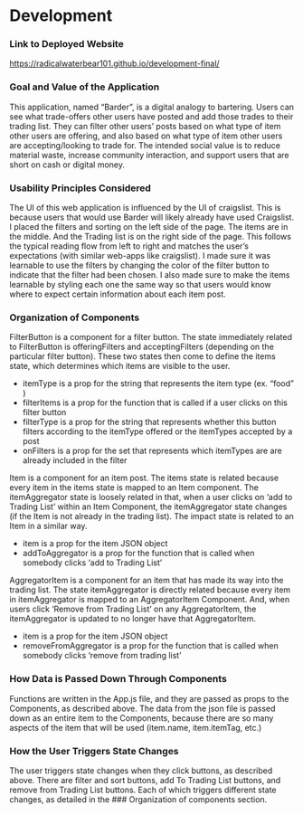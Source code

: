 # Development

### Link to Deployed Website
https://radicalwaterbear101.github.io/development-final/ 

### Goal and Value of the Application
This application, named “Barder”, is a digital analogy to bartering. Users can see what trade-offers other users have posted and add those trades to their trading list. They can filter other users’ posts based on what type of item other users are offering, and also based on what type of item other users are accepting/looking to trade for. 
The intended social value is to reduce material waste, increase community interaction, and support users that are short on cash or digital money. 

### Usability Principles Considered
The UI of this web application is influenced by the UI of craigslist. This is because users that would use Barder will likely already have used Craigslist. 
I placed the filters and sorting on the left side of the page. The items are in the middle. And the Trading list is on the right side of the page. This follows the typical reading flow from left to right and matches the user’s expectations (with similar web-apps like craigslist). 
I made sure it was learnable to use the filters by changing the color of the filter button to indicate that the filter had been chosen. I also made sure to make the items learnable by styling each one the same way so that users would know where to expect certain information about each item post. 

### Organization of Components
FilterButton is a component for a filter button.  The state immediately related to FilterButton is offeringFilters and acceptingFilters (depending on the particular filter button). These two states then come to define the items state, which determines which items are visible to the user. 
- itemType is a prop for the string that represents the item type (ex. “food” )
- filterItems is a prop for the function that is called if a user clicks on this filter button
- filterType is a prop for the string that represents whether this button filters according to the itemType offered or the itemTypes accepted by a post
- onFilters is a prop for the set that represents which itemTypes are are already included in the filter

Item is a component for an item post. The items state is related because every item in the items state is mapped to an Item component. The itemAggregator state is loosely related in that, when a user clicks on ‘add to Trading List’ within an Item Component, the itemAggregator state changes (if the Item is not already in the trading list). The impact state is related to an Item in a similar way.
- item is a prop for the item JSON object
- addToAggregator is a prop for the function that is called when somebody clicks ‘add to Trading List’

AggregatorItem is a component for an item that has made its way into the trading list.  The state itemAggregator is directly related because every item in itemAggregator is mapped to an AggregatorItem Component. And, when users click ‘Remove from Trading List’ on any AggregatorItem, the itemAggregator is updated to no longer have that AggregatorItem. 
- item is a prop for the item JSON object
- removeFromAggregator is a prop for the function that is called when somebody clicks ‘remove from trading list’

### How Data is Passed Down Through Components
Functions are written in the App.js file, and they are passed as props to the Components, as described above. The data from the json file is passed down as an entire item to the Components, because there are so many aspects of the item that will be used (item.name, item.itemTag, etc.)

### How the User Triggers State Changes
The user triggers state changes when they click buttons, as described above. There are filter and sort buttons, add To Trading List buttons, and remove from Trading List buttons. Each of which triggers different state changes, as detailed in the ### Organization of components section. 
